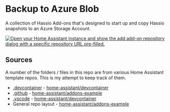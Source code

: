 # Backup to Azure Blob

A collection of Hassio Add-ons that's designed to start up and copy Hassio snapshots to an Azure Storage Account.

[![Open your Home Assistant instance and show the add add-on repository dialog with a specific repository URL pre-filled.](https://my.home-assistant.io/badges/supervisor_add_addon_repository.svg)](https://my.home-assistant.io/redirect/supervisor_add_addon_repository/?repository_url=https%3A%2F%2Fmy.home-assistant.io%2Fredirect%2Fsupervisor_addon%2F%3Faddon%3Db03c22bd_azcopy%26repository_url%3Dhttps%253A%252F%252Fgithub.com%252Fjak119%252Fhassio-backup-azure-blob)

## Sources

A number of the folders / files in this repo are from various Home Assistant template repos. This is my attempt to keep track of them.

- [.devcontainer](.devcontainer) - [home-assistant/devcontainer](https://github.com/home-assistant/devcontainer/tree/main/addons)
- [.github](.github) - [home-assistant/addons-example](https://github.com/home-assistant/addons-example)
- [.vscode](.vscode) - [home-assistant/devcontainer](https://github.com/home-assistant/devcontainer/tree/main/addons)
- General repo layout - [home-assistant/addons-example](https://github.com/home-assistant/addons-example)
